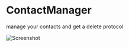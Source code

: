 # ContactManager
manage your contacts and get a delete protocol

![Screenshot](https://raw.github.com/halllo/ContactManager/master/screenshot.png)